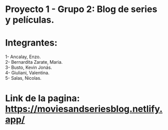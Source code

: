 # Proyecto 1 - Grupo 2: Blog de series y películas.
# Integrantes:
1- Ancalay, Enzo.</br>
2- Bernardita Zarate, Maria.</br>
3- Busto, Kevin Jonás.</br>
4- Giuliani, Valentina.</br>
5- Salas, Nicolas.</br>

# Link de la pagina: https://moviesandseriesblog.netlify.app/
